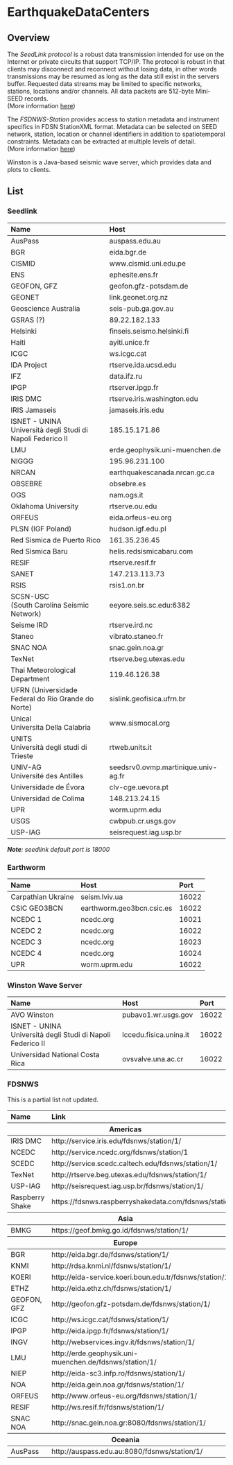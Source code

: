 # EarthquakeDataCenters
## Overview
The *SeedLink protocol* is a robust data transmission intended for use on the Internet or private circuits that support TCP/IP. The protocol is robust in that clients may disconnect and reconnect without losing data, in other words transmissions may be resumed as long as the data still exist in the servers buffer. Requested data streams may be limited to specific networks, stations, locations and/or channels. All data packets are 512-byte Mini-SEED records.
<br>(More information [here](https://www.seiscomp.de/doc/apps/seedlink.html))

The *FSDNWS-Station* provides access to station metadata and instrument specifics in FDSN StationXML format. Metadata can be selected on SEED network, station, location or channel identifiers in addition to spatiotemporal constraints. Metadata can be extracted at multiple levels of detail.
<br>(More information [here](http://www.fdsn.org/webservices/))

Winston is a Java-based seismic wave server, which provides data and plots to clients.

## List

### Seedlink
<table>
	<thead>
		<tr><th align="left">Name</th><th align="left">Host</th></tr>
	</thead>
	<tbody>
		<tr><td align="left">AusPass</td><td align="left">auspass.edu.au</td></tr>
		<tr><td align="left">BGR</td><td align="left">eida.bgr.de</td></tr>
		<tr><td align="left">CISMID</td><td align="left">www&#46;cismid.uni.edu.pe</td></tr>
		<tr><td align="left">ENS</td><td align="left">ephesite.ens.fr</td></tr>
		<tr><td align="left">GEOFON, GFZ</td><td align="left">geofon.gfz-potsdam.de</td></tr>
    		<tr><td align="left">GEONET</td><td align="left">link.geonet.org.nz</td></tr>
		<tr><td align="left">Geoscience Australia</td><td align="left">seis-pub.ga.gov.au</td></tr>
		<tr><td align="left">GSRAS (?)</td><td align="left">89.22.182.133</td></tr>
		<tr><td align="left">Helsinki</td><td align="left">finseis.seismo.helsinki.fi</td></tr>
		<tr><td align="left">Haiti</td><td align="left">ayiti.unice.fr</td></tr>
		<tr><td align="left">ICGC</td><td align="left">ws.icgc.cat</td></tr>
		<tr><td align="left">IDA Project</td><td align="left">rtserve.ida.ucsd.edu</td></tr>
		<tr><td align="left">IFZ</td><td align="left">data.ifz.ru</td></tr>
		<tr><td align="left">IPGP</td><td align="left">rtserver.ipgp.fr</td></tr>
		<tr><td align="left">IRIS DMC</td><td align="left">rtserve.iris.washington.edu</td></tr>
		<tr><td align="left">IRIS Jamaseis</td><td align="left">jamaseis.iris.edu</td></tr>
		<tr><td align="left">ISNET - UNINA<br>Università degli Studi di Napoli Federico II</td><td align="left">185.15.171.86</td></tr>
		<tr><td align="left">LMU</td><td align="left">erde.geophysik.uni-muenchen.de</td></tr>
		<tr><td align="left">NIGGG</td><td align="left">195.96.231.100</td></tr>
		<tr><td align="left">NRCAN</td><td align="left">earthquakescanada.nrcan.gc.ca</td></tr>
		<tr><td align="left">OBSEBRE</td><td align="left">obsebre.es</td></tr>
		<tr><td align="left">OGS</td><td align="left">nam.ogs.it</td></tr>
		<tr><td align="left">Oklahoma University</td><td align="left">rtserve.ou.edu</td></tr>
		<tr><td align="left">ORFEUS</td><td align="left">eida.orfeus-eu.org</td></tr>
		<tr><td align="left">PLSN (IGF Poland)</td><td align="left">hudson.igf.edu.pl</td></tr>
		<tr><td align="left">Red Sìsmica de Puerto Rico</td><td align="left">161.35.236.45</td></tr>
		<tr><td align="left">Red Sìsmica Baru</td><td align="left">helis.redsismicabaru.com</td></tr>
		<tr><td align="left">RESIF</td><td align="left">rtserve.resif.fr</td></tr>
		<tr><td align="left">SANET</td><td align="left">147.213.113.73</td></tr>
		<tr><td align="left">RSIS</td><td align="left">rsis1.on.br</td></tr>
		<tr><td align="left">SCSN-USC<br>(South Carolina Seismic Network)</td><td align="left">eeyore.seis.sc.edu:6382</td></tr>
		<tr><td align="left">Seisme IRD</td><td align="left">rtserve.ird.nc</td></tr>
		<tr><td align="left">Staneo</td><td align="left">vibrato.staneo.fr</td></tr>
		<tr><td align="left">SNAC NOA</td><td align="left">snac.gein.noa.gr</td></tr>
		<tr><td align="left">TexNet</td><td align="left">rtserve.beg.utexas.edu</td></tr>
		<tr><td align="left">Thai Meteorological Department</td><td align="left">119.46.126.38</td></tr>
		<tr><td align="left">UFRN (Universidade Federal do Rio Grande do Norte)</td><td align="left">sislink.geofisica.ufrn.br</td></tr>
		<tr><td align="left">Unical<br>Universita Della Calabria</td><td align="left">www&#46;sismocal.org</td></tr>
		<tr><td align="left">UNITS<br>Università degli studi di Trieste</td><td align="left">rtweb.units.it</td></tr>
		<tr><td align="left">UNIV-AG<br>Université des Antilles</td><td align="left">seedsrv0.ovmp.martinique.univ-ag.fr</td></tr>
		<tr><td align="left">Universidade de Évora</td><td align="left">clv-cge.uevora.pt</td></tr>
		<tr><td align="left">Universidad de Colima</td><td align="left">148.213.24.15</td></tr>
		<tr><td align="left">UPR</td><td align="left">worm.uprm.edu</td></tr>
		<tr><td align="left">USGS</td><td align="left">cwbpub.cr.usgs.gov</td></tr>
		<tr><td align="left">USP-IAG</td><td align="left">seisrequest.iag.usp.br</td></tr>
	</tbody>
</table>

***Note**: seedlink default port is 18000*

### Earthworm
<table>
	<thead>
	<tr><th align="left">Name</th><th align="left">Host</th><th align="left">Port</th></tr>
	</thead>
	<tbody>
		<tr><td align="left">Carpathian Ukraine</td><td align="left">seism.lviv.ua</td><td>16022</td></tr>
		<tr><td align="left">CSIC GEO3BCN</td><td align="left">earthworm.geo3bcn.csic.es</td><td>16022</td></tr>
		<tr><td align="left">NCEDC 1</td><td align="left">ncedc.org</td><td>16021</td></tr>
		<tr><td align="left">NCEDC 2</td><td align="left">ncedc.org</td><td>16022</td></tr>
		<tr><td align="left">NCEDC 3</td><td align="left">ncedc.org</td><td>16023</td></tr>
		<tr><td align="left">NCEDC 4</td><td align="left">ncedc.org</td><td>16024</td></tr>
		<tr><td align="left">UPR</td><td align="left">worm.uprm.edu</td><td>16022</td></tr>
	</tbody>
</table>

### Winston Wave Server
<table>
	<thead>
		<tr><th align="left">Name</th><th align="left">Host</th><th align="left">Port</th></tr>
	</thead>
	<tbody>
		<tr><td align="left">AVO Winston</td><td align="left">pubavo1.wr.usgs.gov</td><td>16022</td></tr>
		<tr><td align="left">ISNET - UNINA<br>Università degli Studi di Napoli Federico II</td><td align="left">lccedu.fisica.unina.it</td><td>16022</td></tr>
		<tr><td align="left">Universidad National Costa Rica</td><td align="left">ovsvalve.una.ac.cr</td><td>16022</td></tr>
	</tbody>
</table>

### FDSNWS
This is a partial list not updated.
<table>
	<thead>
		<tr><th align="left">Name</th><th align="left">Link</th></tr>
	</thead>
	<thead>
		<tr><th colspan="2" align="center">Americas</th></tr>
	</thead>
	<tbody>
		<tr><td align="left">IRIS DMC</td><td align="left">http://service.iris.edu/fdsnws/station/1/</td></tr>
		<tr><td align="left">NCEDC</td><td align="left">http://service.ncedc.org/fdsnws/station/1</td></tr>
		<tr><td align="left">SCEDC</td><td align="left">http://service.scedc.caltech.edu/fdsnws/station/1/</td></tr>
		<tr><td align="left">TexNet</td><td align="left">http://rtserve.beg.utexas.edu/fdsnws/station/1/</td></tr>
		<tr><td align="left">USP-IAG</td><td align="left">http://seisrequest.iag.usp.br/fdsnws/station/1/</td></tr>
		<tr><td align="left">Raspberry Shake</td><td align="left">https://fdsnws.raspberryshakedata.com/fdsnws/station/1</td></tr>
	</tbody>
	<thead>
		<tr><th colspan="2" align="center">Asia</th></tr>
	</thead>
	<tbody>
		<tr><td align="left">BMKG</td><td align="left">https://geof.bmkg.go.id/fdsnws/station/1/</td></tr>
	</tbody>
	<thead>
		<tr><th colspan="2" align="center">Europe</th></tr>
	</thead>
	<tbody>
		<tr><td align="left">BGR</td><td align="left">http://eida.bgr.de/fdsnws/station/1/</td>
		<tr><td align="left">KNMI</td><td align="left">http://rdsa.knmi.nl/fdsnws/station/1/</td>
		<tr><td align="left">KOERI</td><td align="left">http://eida-service.koeri.boun.edu.tr/fdsnws/station/1/</td>
		<tr><td align="left">ETHZ</td><td align="left">http://eida.ethz.ch/fdsnws/station/1/</td>
   		<tr><td align="left">GEOFON, GFZ</td><td align="left">http://geofon.gfz-potsdam.de/fdsnws/station/1/</td></tr>
		<tr><td align="left">ICGC</td><td align="left">http://ws.icgc.cat/fdsnws/station/1/</td>
		<tr><td align="left">IPGP</td><td align="left">http://eida.ipgp.fr/fdsnws/station/1/</td>
		<tr><td align="left">INGV</td><td align="left">http://webservices.ingv.it/fdsnws/station/1/</td>
		<tr><td align="left">LMU</td><td align="left">http://erde.geophysik.uni-muenchen.de/fdsnws/station/1/</td>
		<tr><td align="left">NIEP</td><td align="left">http://eida-sc3.infp.ro/fdsnws/station/1/</td>
		<tr><td align="left">NOA</td><td align="left">http://eida.gein.noa.gr/fdsnws/station/1/</td>
		<tr><td align="left">ORFEUS</td><td align="left">http://www.orfeus-eu.org/fdsnws/station/1/</td>
		<tr><td align="left">RESIF</td><td align="left">http://ws.resif.fr/fdsnws/station/1/</td>
		<tr><td align="left">SNAC NOA</td><td align="left">http://snac.gein.noa.gr:8080/fdsnws/station/1/</td>	
	</tbody>
	<thead>
		<tr><th colspan="2" align="center">Oceania</th></tr>
	</thead>
	<tbody>
		<tr><td align="left">AusPass</td><td align="left">http://auspass.edu.au:8080/fdsnws/station/1/</td></tr>
	</tbody>
	
</table>
